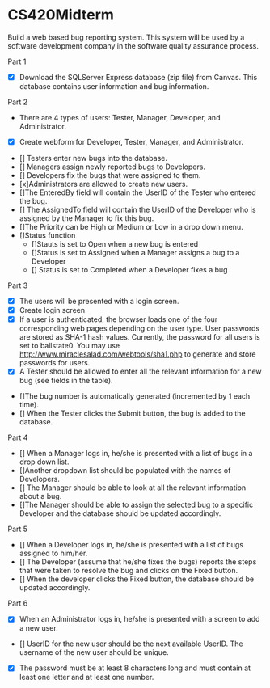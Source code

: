 # CS420Midterm

Build a web based bug reporting system. This system will be used by a software development
company in the software quality assurance process.

 Part 1
 - [x] Download the SQLServer Express database (zip file) from Canvas. This database contains user information and bug information.

  Part 2
- There are 4 types of users: Tester, Manager, Developer, and Administrator. 
 - [x] Create webform for Developer, Tester, Manager, and Administrator.
 - [] Testers enter new bugs into the database.
 - [] Managers assign newly reported bugs to Developers. 
 - [] Developers fix the bugs that were assigned to them. 
 - [x]Administrators are allowed to create new users.
 - []The EnteredBy field will contain the UserID of the Tester who entered the bug. 
 - [] The AssignedTo field will contain the UserID of the Developer who is assigned by the Manager to fix this bug. 
 - []The Priority can be High or Medium or Low in a drop down menu. 
 - []Status function 
   - []Stauts is set to Open when a new bug is entered 
   - []Status is set to Assigned when a Manager assigns a bug to a Developer
   - [] Status is set to Completed when a Developer fixes a bug

Part 3
- [x] The users will be presented with a login screen.
 - [x] Create login screen
- [x] If a user is authenticated, the browser loads one of the four corresponding web pages depending on the user type. 
  User passwords are stored as SHA-1 hash values. Currently, the password for all users is set to ballstate0. You may use http://www.miraclesalad.com/webtools/sha1.php to generate and store passwords for users. 
- [x] A Tester should be allowed to enter all the relevant information for a new bug (see fields in the table). 
 - []The bug number is automatically generated (incremented by 1 each time). 
 - [] When the Tester clicks the Submit button, the bug is added to the database.

Part 4
- [] When a Manager logs in, he/she is presented with a list of bugs in a drop down list. 
- []Another dropdown list should be populated with the names of Developers. 
- [] The Manager should be able to look at all the relevant information about a bug. 
- []The Manager should be able to assign the selected bug to a specific Developer and the database should be updated accordingly.

Part 5
- [] When a Developer logs in, he/she is presented with a list of bugs assigned to him/her. 
- [] The Developer (assume that he/she fixes the bugs) reports the steps that were taken to resolve the bug and clicks on the Fixed button. 
- [] When the developer clicks the Fixed button, the database should be updated accordingly.

Part 6
- [x] When an Administrator logs in, he/she is presented with a screen to add a new user. 
- [] UserID for the new user should be the next available UserID. The username of the new user should be unique. 
- [x] The password must be at least 8 characters long and must contain at least one letter and at least one number.
